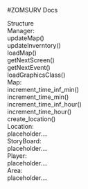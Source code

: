 #ZOMSURV Docs

Structure  
Manager:  
    updateMap()  
    updateInverntory()  
    loadMap()  
    getNextScreen()  
    getNextEvent()  
    loadGraphicsClass()  
Map:  
    increment_time_inf_min()  
    increment_time_min()  
    increment_time_inf_hour()  
    increment_time_hour()  
    create_location()  
Location:  
    placeholder....  
StoryBoard:  
    placeholder....  
Player:  
    placeholder....  
Area:  
    placeholder....  
